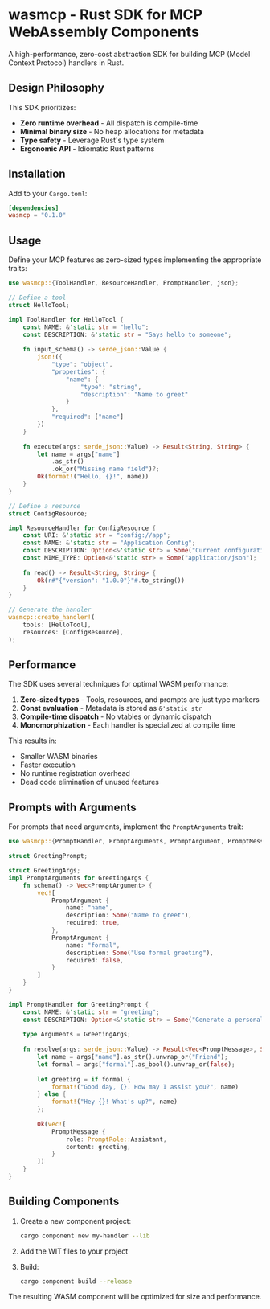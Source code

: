 # wasmcp - Rust SDK for MCP WebAssembly Components

A high-performance, zero-cost abstraction SDK for building MCP (Model Context Protocol) handlers in Rust.

## Design Philosophy

This SDK prioritizes:
- **Zero runtime overhead** - All dispatch is compile-time
- **Minimal binary size** - No heap allocations for metadata
- **Type safety** - Leverage Rust's type system
- **Ergonomic API** - Idiomatic Rust patterns

## Installation

Add to your `Cargo.toml`:

```toml
[dependencies]
wasmcp = "0.1.0"
```

## Usage

Define your MCP features as zero-sized types implementing the appropriate traits:

```rust
use wasmcp::{ToolHandler, ResourceHandler, PromptHandler, json};

// Define a tool
struct HelloTool;

impl ToolHandler for HelloTool {
    const NAME: &'static str = "hello";
    const DESCRIPTION: &'static str = "Says hello to someone";
    
    fn input_schema() -> serde_json::Value {
        json!({
            "type": "object",
            "properties": {
                "name": { 
                    "type": "string",
                    "description": "Name to greet"
                }
            },
            "required": ["name"]
        })
    }
    
    fn execute(args: serde_json::Value) -> Result<String, String> {
        let name = args["name"]
            .as_str()
            .ok_or("Missing name field")?;
        Ok(format!("Hello, {}!", name))
    }
}

// Define a resource
struct ConfigResource;

impl ResourceHandler for ConfigResource {
    const URI: &'static str = "config://app";
    const NAME: &'static str = "Application Config";
    const DESCRIPTION: Option<&'static str> = Some("Current configuration");
    const MIME_TYPE: Option<&'static str> = Some("application/json");
    
    fn read() -> Result<String, String> {
        Ok(r#"{"version": "1.0.0"}"#.to_string())
    }
}

// Generate the handler
wasmcp::create_handler!(
    tools: [HelloTool],
    resources: [ConfigResource],
);
```

## Performance

The SDK uses several techniques for optimal WASM performance:

1. **Zero-sized types** - Tools, resources, and prompts are just type markers
2. **Const evaluation** - Metadata is stored as `&'static str`
3. **Compile-time dispatch** - No vtables or dynamic dispatch
4. **Monomorphization** - Each handler is specialized at compile time

This results in:
- Smaller WASM binaries
- Faster execution
- No runtime registration overhead
- Dead code elimination of unused features

## Prompts with Arguments

For prompts that need arguments, implement the `PromptArguments` trait:

```rust
use wasmcp::{PromptHandler, PromptArguments, PromptArgument, PromptMessage, PromptRole};

struct GreetingPrompt;

struct GreetingArgs;
impl PromptArguments for GreetingArgs {
    fn schema() -> Vec<PromptArgument> {
        vec![
            PromptArgument {
                name: "name",
                description: Some("Name to greet"),
                required: true,
            },
            PromptArgument {
                name: "formal",
                description: Some("Use formal greeting"),
                required: false,
            }
        ]
    }
}

impl PromptHandler for GreetingPrompt {
    const NAME: &'static str = "greeting";
    const DESCRIPTION: Option<&'static str> = Some("Generate a personalized greeting");
    
    type Arguments = GreetingArgs;
    
    fn resolve(args: serde_json::Value) -> Result<Vec<PromptMessage>, String> {
        let name = args["name"].as_str().unwrap_or("Friend");
        let formal = args["formal"].as_bool().unwrap_or(false);
        
        let greeting = if formal {
            format!("Good day, {}. How may I assist you?", name)
        } else {
            format!("Hey {}! What's up?", name)
        };
        
        Ok(vec![
            PromptMessage {
                role: PromptRole::Assistant,
                content: greeting,
            }
        ])
    }
}
```

## Building Components

1. Create a new component project:
   ```bash
   cargo component new my-handler --lib
   ```

2. Add the WIT files to your project

3. Build:
   ```bash
   cargo component build --release
   ```

The resulting WASM component will be optimized for size and performance.